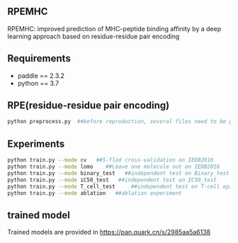 ## RPEMHC
RPEMHC: improved prediction of MHC-peptide binding affinity by a deep learning approach based on residue-residue pair encoding

## Requirements
* paddle == 2.3.2
* python == 3.7

## RPE(residue-residue pair encoding)
```bash
python preprocess.py  ##before reproduction, several files need to be generated by preprocess.py  
```

## Experiments
```bash
python train.py --mode cv   ##5-flod cross-validation on IEDB2016 
python train.py --mode lomo    ##Leave one molecule out on IEDB2016
python train.py --mode binary_test   ##independent test on Binary_test
python train.py --mode iC50_test   ##independent test on IC50_test
python train.py --mode T_cell_test     ##independent test on T-cell epitope benchmark
python train.py --mode ablation   ##ablation experiment
```
## trained model
Trained models are provided in https://pan.quark.cn/s/2985aa5a6138


